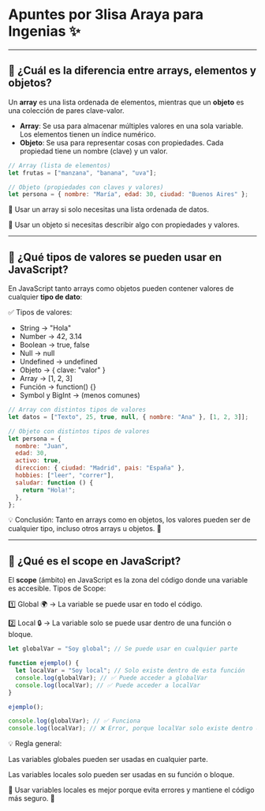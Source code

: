 # Apuntes por 3lisa Araya para Ingenias ✨

---

## 📌 ¿Cuál es la diferencia entre arrays, elementos y objetos?

Un **array** es una lista ordenada de elementos, mientras que un **objeto** es una colección de pares clave-valor.

- **Array**: Se usa para almacenar múltiples valores en una sola variable. Los elementos tienen un índice numérico.
- **Objeto**: Se usa para representar cosas con propiedades. Cada propiedad tiene un nombre (clave) y un valor.

```js
// Array (lista de elementos)
let frutas = ["manzana", "banana", "uva"];

// Objeto (propiedades con claves y valores)
let persona = { nombre: "María", edad: 30, ciudad: "Buenos Aires" };
```

🔹 Usar un array si solo necesitas una lista ordenada de datos.

🔹 Usar un objeto si necesitas describir algo con propiedades y valores.

---

## 📌 ¿Qué tipos de valores se pueden usar en JavaScript?

En JavaScript tanto arrays como objetos pueden contener valores de cualquier **tipo de dato**:

✅ Tipos de valores:

- String → "Hola"
- Number → 42, 3.14
- Boolean → true, false
- Null → null
- Undefined → undefined
- Objeto → { clave: "valor" }
- Array → [1, 2, 3]
- Función → function() {}
- Symbol y BigInt → (menos comunes)

```js
// Array con distintos tipos de valores
let datos = ["Texto", 25, true, null, { nombre: "Ana" }, [1, 2, 3]];

// Objeto con distintos tipos de valores
let persona = {
  nombre: "Juan",
  edad: 30,
  activo: true,
  direccion: { ciudad: "Madrid", pais: "España" },
  hobbies: ["leer", "correr"],
  saludar: function () {
    return "Hola!";
  },
};
```

💡 Conclusión: Tanto en arrays como en objetos, los valores pueden ser de cualquier tipo, incluso otros arrays u objetos. 🚀

---

## 📌 ¿Qué es el scope en JavaScript?

El **scope** (ámbito) en JavaScript es la zona del código donde una variable es accesible. Tipos de Scope:

1️⃣ Global 🌍 → La variable se puede usar en todo el código.

2️⃣ Local 🔒 → La variable solo se puede usar dentro de una función o bloque.

```js
let globalVar = "Soy global"; // Se puede usar en cualquier parte

function ejemplo() {
  let localVar = "Soy local"; // Solo existe dentro de esta función
  console.log(globalVar); // ✅ Puede acceder a globalVar
  console.log(localVar); // ✅ Puede acceder a localVar
}

ejemplo();

console.log(globalVar); // ✅ Funciona
console.log(localVar); // ❌ Error, porque localVar solo existe dentro de la función
```

💡 Regla general:

Las variables globales pueden ser usadas en cualquier parte.

Las variables locales solo pueden ser usadas en su función o bloque.

🔹 Usar variables locales es mejor porque evita errores y mantiene el código más seguro. 🚀
